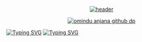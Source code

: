 <div align="center" dir="auto">

<p dir="auto"><a target="_blank" rel="noopener noreferrer" href="https://capsule-render.vercel.app/api?type=waving&amp;color=random&amp;text=Hi,%20I'm%20Black%20Alpha&amp;desc=Welcome%20To%20My%20Profile&amp;animation=twinkling&amp;fontSize=40&amp;fontAlign=50&amp;fontAlignY=20&amp;descSize=20&amp;descAlign=50&amp;height=180&amp;descAlignY=45"><img src="https://capsule-render.vercel.app/api?type=waving&amp;color=random&amp;text=Hi,%20I'm%20OMINDU%20ANJANA&amp;desc=Welcome%20To%20My%20Profile&amp;animation=twinkling&amp;fontSize=40&amp;fontAlign=50&amp;fontAlignY=20&amp;descSize=20&amp;descAlign=50&amp;height=180&amp;descAlignY=45" alt="header" data-canonical-src="https://capsule-render.vercel.app/api?type=waving&amp;color=random&amp;text=Hi,%20I'm%20Black%20Amda&amp;desc=Welcome%20To%20My%20Profile&amp;animation=twinkling&amp;fontSize=40&amp;fontAlign=50&amp;fontAlignY=20&amp;descSize=20&amp;descAlign=50&amp;height=180&amp;descAlignY=45" style="max-width: 100%;"></a></p>

 </div>
<div align="center" dir="auto">
<a href="https://github.com/OminduAnjane/OminduAnjane"><img src="https://i.ibb.co/kgTXg0F/IMG-20221021-WA0002.jpg" alt="omindu anjana github dp" border="0"></a>
 </div>


<!---
OminduAnjane/OminduAnjane is a ✨ special ✨ repository because its `README.md` (this file) appears on your GitHub profile.
You can click the Preview link to take a look at your changes.
--->
 [![Typing SVG](https://readme-typing-svg.herokuapp.com?font=Fira+Code&pause=1000&color=3029F7&width=435&lines=OUR+TEAM)](https://git.io/typing-svg)
[![Typing SVG](https://readme-typing-svg.herokuapp.com?font=Fira+Code&size=16&pause=1000&color=97F740&width=435&lines=Omindu+Anjana;Kavindu;Ravindu;Rasanja)](https://git.io/typing-svg)
